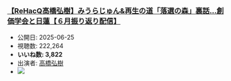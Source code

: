 ### [【ReHacQ高橋弘樹】みうらじゅん&再生の道「落選の森」裏話…創価学会と日蓮【６月振り返り配信】](https://www.youtube.com/watch?v=12mttvnNKbU)
-   公開日: 2025-06-25
-   視聴数: 222,264
-   **いいね数: 3,822**
-   出演者: [高橋弘樹](/rehacq_fan/people/高橋弘樹 "wikilink")
- [![](https://img.youtube.com/vi/12mttvnNKbU/hqdefault.jpg)](https://www.youtube.com/watch?v=12mttvnNKbU)
